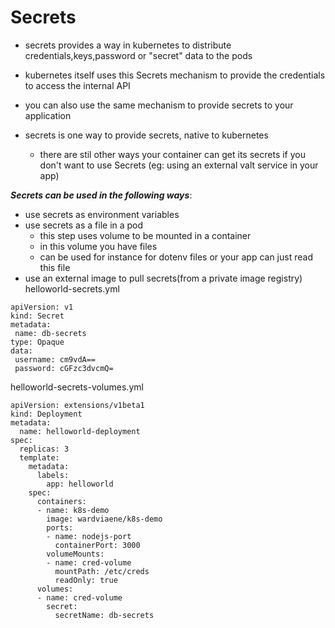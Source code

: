 # Secrets
- secrets provides a way in kubernetes to distribute credentials,keys,password or "secret" data to the pods

- kubernetes itself uses this Secrets mechanism to provide the credentials to access the internal API
- you can also use the same mechanism to provide secrets to your application

- secrets is one way to provide secrets, native to kubernetes 

   - there are stil other ways your container can get its secrets if you don't want to use Secrets (eg: using an external valt service in your app)

***Secrets can be used in the following ways***:

  - use secrets as environment variables
  - use secrets as a file in a pod
     - this step uses volume to be mounted in a container
     - in this volume you have files
     - can be used for instance for dotenv files or your app can just read this file
 - use an external image to pull secrets(from a private image registry)
 helloworld-secrets.yml
 ```
apiVersion: v1
kind: Secret
metadata:
  name: db-secrets
type: Opaque
data:
  username: cm9vdA==
  password: cGFzc3dvcmQ=
 ```
helloworld-secrets-volumes.yml
```
apiVersion: extensions/v1beta1
kind: Deployment
metadata:
  name: helloworld-deployment
spec:
  replicas: 3
  template:
    metadata:
      labels:
        app: helloworld
    spec:
      containers:
      - name: k8s-demo
        image: wardviaene/k8s-demo
        ports:
        - name: nodejs-port
          containerPort: 3000
        volumeMounts:
        - name: cred-volume
          mountPath: /etc/creds
          readOnly: true
      volumes:
      - name: cred-volume
        secret: 
          secretName: db-secrets
```
